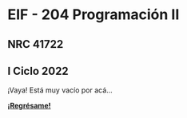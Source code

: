 # EIF - 204 Programación II

## NRC 41722

## I Ciclo 2022

¡Vaya! Está muy vacío por acá...

**[¡Regrésame!](/index)**